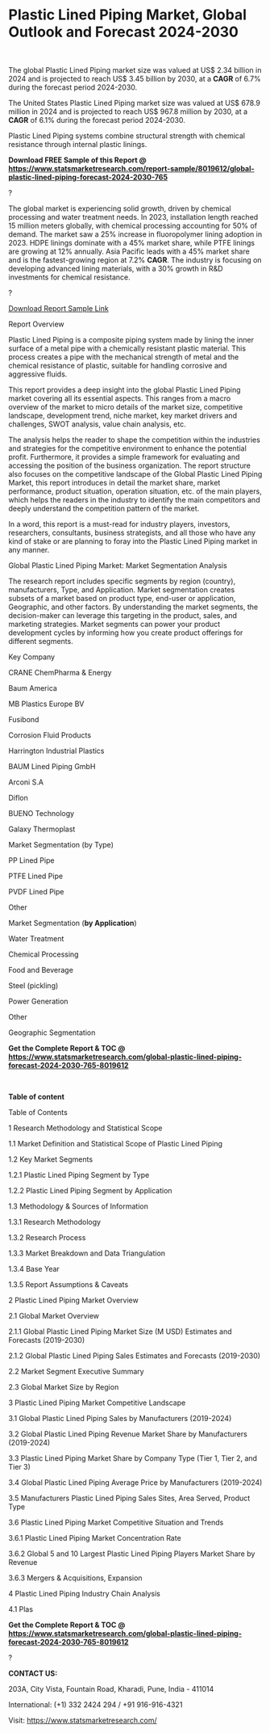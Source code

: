 <h1>Plastic Lined Piping Market, Global Outlook and Forecast 2024-2030</h1><br/><p>The global Plastic Lined Piping market size was valued at US$ 2.34 billion in 2024 and is projected to reach US$ 3.45 billion by 2030, at a <strong>CAGR</strong> of 6.7% during the forecast period 2024-2030.</p>
 
 
 
 <p>The United States Plastic Lined Piping market size was valued at US$ 678.9 million in 2024 and is projected to reach US$ 967.8 million by 2030, at a <strong>CAGR</strong> of 6.1% during the forecast period 2024-2030.</p>
 
 
 
 <p>Plastic Lined Piping systems combine structural strength with chemical resistance through internal plastic linings.</p>
 
 
 
 <div><b>Download FREE Sample of this Report @ <a href="https://www.statsmarketresearch.com/download-free-sample/8019612/global-plastic-lined-piping-forecast-2024-2030-765">https://www.statsmarketresearch.com/report-sample/8019612/global-plastic-lined-piping-forecast-2024-2030-765</a></b></div>
 
 
 
 <p>? </p>
 
 
 
 <p>The global market is experiencing solid growth, driven by chemical processing and water treatment needs. In 2023, installation length reached 15 million meters globally, with chemical processing accounting for 50% of demand. The market saw a 25% increase in fluoropolymer lining adoption in 2023. HDPE linings dominate with a 45% market share, while PTFE linings are growing at 12% annually. Asia Pacific leads with a 45% market share and is the fastest-growing region at 7.2% <strong>CAGR</strong>. The industry is focusing on developing advanced lining materials, with a 30% growth in R&D investments for chemical resistance.</p>
 
 
 
 <p>? </p>
 
 
 
 <p><a href="https://www.statsmarketresearch.com/download-free-sample/8019612/global-plastic-lined-piping-forecast-2024-2030-765">Download Report Sample Link</a></p>
 
 
 
 <p>Report Overview</p>
 
 
 
 <p>Plastic Lined Piping is a composite piping system made by lining the inner surface of a metal pipe with a chemically resistant plastic material. This process creates a pipe with the mechanical strength of metal and the chemical resistance of plastic, suitable for handling corrosive and aggressive fluids.</p>
 
 
 
 <p>This report provides a deep insight into the global Plastic Lined Piping market covering all its essential aspects. This ranges from a macro overview of the market to micro details of the market size, competitive landscape, development trend, niche market, key market drivers and challenges, SWOT analysis, value chain analysis, etc.</p>
 
 
 
 <p>The analysis helps the reader to shape the competition within the industries and strategies for the competitive environment to enhance the potential profit. Furthermore, it provides a simple framework for evaluating and accessing the position of the business organization. The report structure also focuses on the competitive landscape of the Global Plastic Lined Piping Market, this report introduces in detail the market share, market performance, product situation, operation situation, etc. of the main players, which helps the readers in the industry to identify the main competitors and deeply understand the competition pattern of the market.</p>
 
 
 
 <p>In a word, this report is a must-read for industry players, investors, researchers, consultants, business strategists, and all those who have any kind of stake or are planning to foray into the Plastic Lined Piping market in any manner.</p>
 
 
 
 <p>Global Plastic Lined Piping Market: Market Segmentation Analysis</p>
 
 
 
 <p>The research report includes specific segments by region (country), manufacturers, Type, and Application. Market segmentation creates subsets of a market based on product type, end-user or application, Geographic, and other factors. By understanding the market segments, the decision-maker can leverage this targeting in the product, sales, and marketing strategies. Market segments can power your product development cycles by informing how you create product offerings for different segments.</p>
 
 
 
 <p>Key Company</p>
 
 
 
 <p>CRANE ChemPharma & Energy</p>
 
 
 
 <p>Baum America</p>
 
 
 
 <p>MB Plastics Europe BV</p>
 
 
 
 <p>Fusibond</p>
 
 
 
 <p>Corrosion Fluid Products</p>
 
 
 
 <p>Harrington Industrial Plastics</p>
 
 
 
 <p>BAUM Lined Piping GmbH</p>
 
 
 
 <p>Arconi S.A</p>
 
 
 
 <p>Diflon</p>
 
 
 
 <p>BUENO Technology</p>
 
 
 
 <p>Galaxy Thermoplast</p>
 
 
 
 <p>Market Segmentation (by Type)</p>
 
 
 
 <p>PP Lined Pipe</p>
 
 
 
 <p>PTFE Lined Pipe</p>
 
 
 
 <p>PVDF Lined Pipe</p>
 
 
 
 <p>Other</p>
 
 
 
 <p>Market Segmentation (<strong>by Application</strong>)</p>
 
 
 
 <p>Water Treatment</p>
 
 
 
 <p>Chemical Processing</p>
 
 
 
 <p>Food and Beverage</p>
 
 
 
 <p>Steel (pickling)</p>
 
 
 
 <p>Power Generation</p>
 
 
 
 <p>Other</p>
 
 
 
 <p>Geographic Segmentation</p>
 
 
 
 <div><b>Get the Complete Report & TOC @ <a href="https://www.statsmarketresearch.com/global-plastic-lined-piping-forecast-2024-2030-765-8019612">https://www.statsmarketresearch.com/global-plastic-lined-piping-forecast-2024-2030-765-8019612</a></b></div>
 
 
 
 <p><br />
 
 <b>Table of content</b></p>
 
 
 
 <p>Table of Contents<br />
 
 1 Research Methodology and Statistical Scope<br />
 
 1.1 Market Definition and Statistical Scope of Plastic Lined Piping<br />
 
 1.2 Key Market Segments<br />
 
 1.2.1 Plastic Lined Piping Segment by Type<br />
 
 1.2.2 Plastic Lined Piping Segment by Application<br />
 
 1.3 Methodology & Sources of Information<br />
 
 1.3.1 Research Methodology<br />
 
 1.3.2 Research Process<br />
 
 1.3.3 Market Breakdown and Data Triangulation<br />
 
 1.3.4 Base Year<br />
 
 1.3.5 Report Assumptions & Caveats<br />
 
 2 Plastic Lined Piping Market Overview<br />
 
 2.1 Global Market Overview<br />
 
 2.1.1 Global Plastic Lined Piping Market Size (M USD) Estimates and Forecasts (2019-2030)<br />
 
 2.1.2 Global Plastic Lined Piping Sales Estimates and Forecasts (2019-2030)<br />
 
 2.2 Market Segment Executive Summary<br />
 
 2.3 Global Market Size by Region<br />
 
 3 Plastic Lined Piping Market Competitive Landscape<br />
 
 3.1 Global Plastic Lined Piping Sales by Manufacturers (2019-2024)<br />
 
 3.2 Global Plastic Lined Piping Revenue Market Share by Manufacturers (2019-2024)<br />
 
 3.3 Plastic Lined Piping Market Share by Company Type (Tier 1, Tier 2, and Tier 3)<br />
 
 3.4 Global Plastic Lined Piping Average Price by Manufacturers (2019-2024)<br />
 
 3.5 Manufacturers Plastic Lined Piping Sales Sites, Area Served, Product Type<br />
 
 3.6 Plastic Lined Piping Market Competitive Situation and Trends<br />
 
 3.6.1 Plastic Lined Piping Market Concentration Rate<br />
 
 3.6.2 Global 5 and 10 Largest Plastic Lined Piping Players Market Share by Revenue<br />
 
 3.6.3 Mergers & Acquisitions, Expansion<br />
 
 4 Plastic Lined Piping Industry Chain Analysis<br />
 
 4.1 Plas</p>
 
 
 
 <div><b>Get the Complete Report & TOC @ <a href="https://www.statsmarketresearch.com/global-plastic-lined-piping-forecast-2024-2030-765-8019612">https://www.statsmarketresearch.com/global-plastic-lined-piping-forecast-2024-2030-765-8019612</a></b></div>
 
 
 
 <p>? </p>
 
 
 
 <p><b>CONTACT US:</b><br />
 
 203A, City Vista, Fountain Road, Kharadi, Pune, India - 411014<br />
 
 International: (+1) 332 2424 294 / +91 916-916-4321<br />
 
 Visit: <a href="https://www.statsmarketresearch.com/">https://www.statsmarketresearch.com/</a></p>
